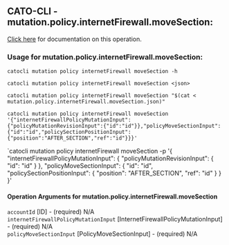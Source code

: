 
## CATO-CLI - mutation.policy.internetFirewall.moveSection:
[Click here](https://api.catonetworks.com/documentation/#mutation-mutation.policy.internetFirewall.moveSection) for documentation on this operation.

### Usage for mutation.policy.internetFirewall.moveSection:

`catocli mutation policy internetFirewall moveSection -h`

`catocli mutation policy internetFirewall moveSection <json>`

`catocli mutation policy internetFirewall moveSection "$(cat < mutation.policy.internetFirewall.moveSection.json)"`

`catocli mutation policy internetFirewall moveSection '{"internetFirewallPolicyMutationInput":{"policyMutationRevisionInput":{"id":"id"}},"policyMoveSectionInput":{"id":"id","policySectionPositionInput":{"position":"AFTER_SECTION","ref":"id"}}}'`

`catocli mutation policy internetFirewall moveSection -p '{
    "internetFirewallPolicyMutationInput": {
        "policyMutationRevisionInput": {
            "id": "id"
        }
    },
    "policyMoveSectionInput": {
        "id": "id",
        "policySectionPositionInput": {
            "position": "AFTER_SECTION",
            "ref": "id"
        }
    }
}'


#### Operation Arguments for mutation.policy.internetFirewall.moveSection ####

`accountId` [ID] - (required) N/A    
`internetFirewallPolicyMutationInput` [InternetFirewallPolicyMutationInput] - (required) N/A    
`policyMoveSectionInput` [PolicyMoveSectionInput] - (required) N/A    
